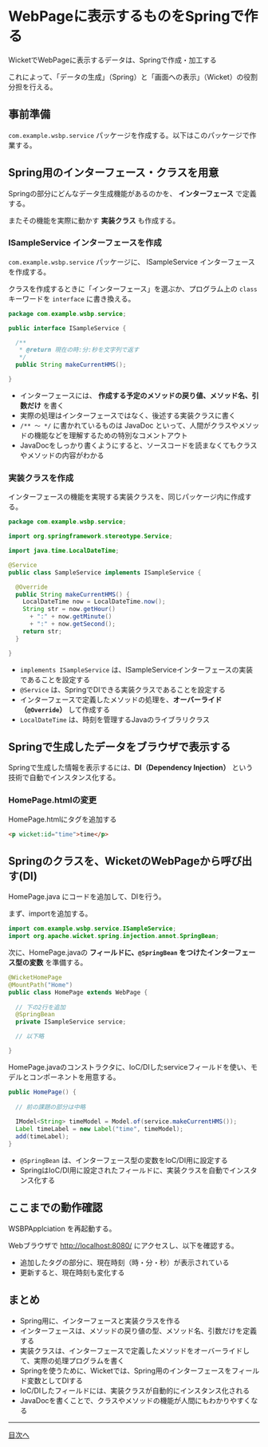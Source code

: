 # WebPageに表示するものをSpringで作る

WicketでWebPageに表示するデータは、Springで作成・加工する

これによって、「データの生成」（Spring）と「画面への表示」（Wicket）の役割分担を行える。

## 事前準備

`com.example.wsbp.service` パッケージを作成する。以下はこのパッケージで作業する。

## Spring用のインターフェース・クラスを用意

Springの部分にどんなデータ生成機能があるのかを、 **インターフェース** で定義する。

またその機能を実際に動かす **実装クラス** も作成する。

### ISampleService インターフェースを作成

`com.example.wsbp.service` パッケージに、 ISampleService インターフェースを作成する。

クラスを作成するときに「インターフェース」を選ぶか、プログラム上の `class` キーワードを `interface` に書き換える。

```java
package com.example.wsbp.service;

public interface ISampleService {

  /**
   * @return 現在の時:分:秒を文字列で返す
   */
  public String makeCurrentHMS();

}
```

- インターフェースには、 **作成する予定のメソッドの戻り値、メソッド名、引数だけ** を書く
- 実際の処理はインターフェースではなく、後述する実装クラスに書く
- `/** 〜 */` に書かれているものは JavaDoc といって、人間がクラスやメソッドの機能などを理解するための特別なコメントアウト
- JavaDocをしっかり書くようにすると、ソースコードを読まなくてもクラスやメソッドの内容がわかる

### 実装クラスを作成

インターフェースの機能を実現する実装クラスを、同じパッケージ内に作成する。

```java
package com.example.wsbp.service;

import org.springframework.stereotype.Service;

import java.time.LocalDateTime;

@Service
public class SampleService implements ISampleService {

  @Override
  public String makeCurrentHMS() {
    LocalDateTime now = LocalDateTime.now();
    String str = now.getHour()
      + ":" + now.getMinute()
      + ":" + now.getSecond();
    return str;
  }

}
```

- `implements ISampleService` は、ISampleServiceインターフェースの実装であることを設定する
- `@Service` は、SpringでDIできる実装クラスであることを設定する
- インターフェースで定義したメソッドの処理を、**オーバーライド（`@Override`）** して作成する
- `LocalDateTime` は、時刻を管理するJavaのライブラリクラス

## Springで生成したデータをブラウザで表示する

Springで生成した情報を表示するには、**DI（Dependency Injection）** という技術で自動でインスタンス化する。

### HomePage.htmlの変更

HomePage.htmlにタグを追加する

```html
<p wicket:id="time">time</p>
```

## Springのクラスを、WicketのWebPageから呼び出す(DI)

HomePage.java にコードを追加して、DIを行う。

まず、importを追加する。

```java
import com.example.wsbp.service.ISampleService;
import org.apache.wicket.spring.injection.annot.SpringBean;
```

次に、HomePage.javaの **フィールドに、`@SpringBean` をつけたインターフェース型の変数** を準備する。

```java
@WicketHomePage
@MountPath("Home")
public class HomePage extends WebPage {
  
  // 下の2行を追加
  @SpringBean
  private ISampleService service;

  // 以下略

}
```

HomePage.javaのコンストラクタに、IoC/DIしたserviceフィールドを使い、モデルとコンポーネントを用意する。

```java
public HomePage() {
  
  // 前の課題の部分は中略
  
  IModel<String> timeModel = Model.of(service.makeCurrentHMS());
  Label timeLabel = new Label("time", timeModel);
  add(timeLabel);
}
```

- `@SpringBean` は、インターフェース型の変数をIoC/DI用に設定する
- SpringはIoC/DI用に設定されたフィールドに、実装クラスを自動でインスタンス化する

## ここまでの動作確認

WSBPApplciation を再起動する。

Webブラウザで [http://localhost:8080/](http://localhost:8080/) にアクセスし、以下を確認する。

- 追加したタグの部分に、現在時刻（時・分・秒）が表示されている
- 更新すると、現在時刻も変化する

## まとめ

- Spring用に、インターフェースと実装クラスを作る
- インターフェースは、メソッドの戻り値の型、メソッド名、引数だけを定義する
- 実装クラスは、インターフェースで定義したメソッドをオーバーライドして、実際の処理プログラムを書く
- Springを使うために、Wicketでは、Spring用のインターフェースをフィールド変数としてDIする
- IoC/DIしたフィールドには、実装クラスが自動的にインスタンス化される
- JavaDocを書くことで、クラスやメソッドの機能が人間にもわかりやすくなる

----

[目次へ](../../README.md) 
